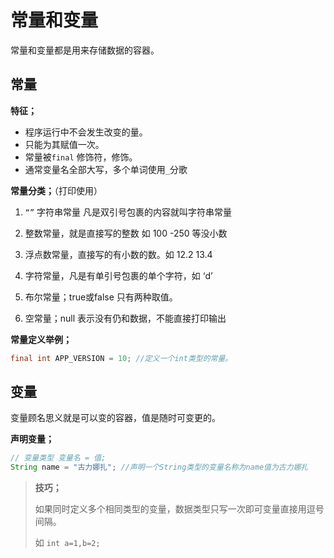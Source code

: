 # 常量和变量

常量和变量都是用来存储数据的容器。

## 常量

**特征；**

-  程序运行中不会发生改变的量。
- 只能为其赋值一次。
- 常量被`final`  修饰符，修饰。
- 通常变量名全部大写，多个单词使用`_`分歌

**常量分类；**（打印使用）

1. `“”` 字符串常量 凡是双引号包裹的内容就叫字符串常量

2. 整数常量，就是直接写的整数 如 100 -250 等没小数

3. 浮点数常量，直接写的有小数的数。如 12.2 13.4

4. 字符常量，凡是有单引号包裹的单个字符，如 ‘d’

5.  布尔常量；true或false 只有两种取值。

6. 空常量；null 表示没有仍和数据，不能直接打印输出

**常量定义举例；**

```java
final int APP_VERSION = 10; //定义一个int类型的常量。
```



## 变量

变量顾名思义就是可以变的容器，值是随时可变更的。

**声明变量；**

```java
// 变量类型 变量名 = 值;
String name = "古力娜扎"; //声明一个String类型的变量名称为name值为古力娜扎
```

> **技巧；**
>
> ​	如果同时定义多个相同类型的变量，数据类型只写一次即可变量直接用逗号间隔。
>
> 如 `int a=1,b=2;`





